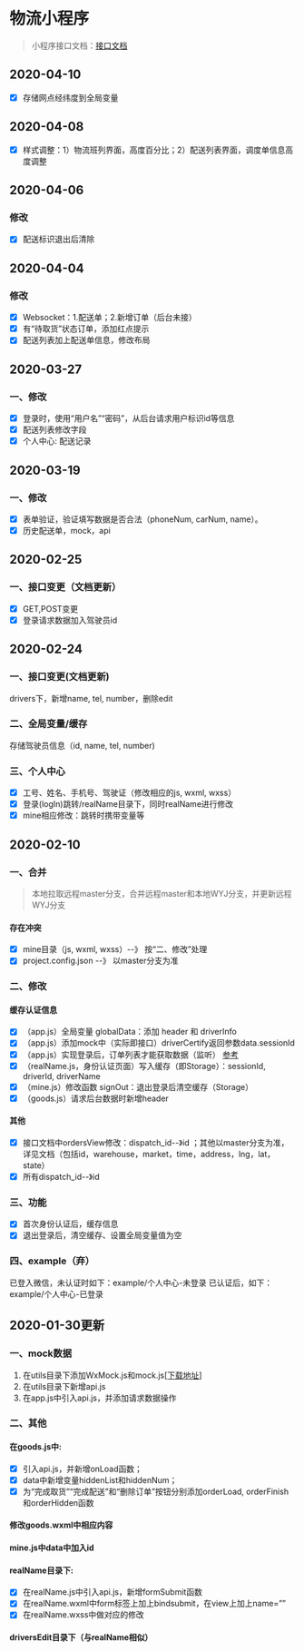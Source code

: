 # 物流小程序
> 小程序接口文档：[接口文档](https://github.com/guaidoukx/wuliu/blob/WYJ/小程序接口.docx)

## 2020-04-10
- [x] 存储网点经纬度到全局变量

## 2020-04-08
- [x] 样式调整：1）物流班列界面，高度百分比；2）配送列表界面，调度单信息高度调整

## 2020-04-06
### 修改
- [x] 配送标识退出后清除

## 2020-04-04
### 修改
- [x] Websocket：1.配送单；2.新增订单（后台未接）
- [x] 有“待取货”状态订单，添加红点提示
- [x] 配送列表加上配送单信息，修改布局

## 2020-03-27
### 一、修改
- [x] 登录时，使用“用户名”“密码”，从后台请求用户标识id等信息
- [x] 配送列表修改字段
- [x] 个人中心: 配送记录

## 2020-03-19
### 一、修改
- [x] 表单验证，验证填写数据是否合法（phoneNum, carNum, name）。
- [x] 历史配送单，mock，api

## 2020-02-25
### 一、接口变更（文档更新）
-  [x] GET,POST变更
-  [x] 登录请求数据加入驾驶员id

## 2020-02-24
### 一、接口变更(文档更新)
drivers下，新增name, tel, number，删除edit
### 二、全局变量/缓存
存储驾驶员信息（id, name, tel, number)
### 三、个人中心
-  [x] 工号、姓名、手机号、驾驶证（修改相应的js, wxml, wxss）
-  [x] 登录(logIn)跳转/realName目录下，同时realName进行修改
-  [x] mine相应修改：跳转时携带变量等

## 2020-02-10
### 一、合并
> 本地拉取远程master分支，合并远程master和本地WYJ分支，并更新远程WYJ分支
#### 存在冲突
-   [x] mine目录（js, wxml, wxss）--》 按“二、修改”处理
-   [x] project.config.json --》 以master分支为准
### 二、修改
#### 缓存认证信息
-  [x] （app.js）全局变量 globalData：添加 header 和 driverInfo
-  [x] （app.js）添加mock中（实际即接口）driverCertify返回参数data.sessionId
-  [x] （app.js）实现登录后，订单列表才能获取数据（监听） [参考](https://github.com/xyxl1997/watch)
-  [x] （realName.js，身份认证页面）写入缓存（即Storage）：sessionId, driverId, driverName
-  [x] （mine.js）修改函数 signOut：退出登录后清空缓存（Storage）
-  [x] （goods.js）请求后台数据时新增header
#### 其他
-  [x] 接口文档中ordersView修改：dispatch_id--》id ；其他以master分支为准，详见文档（包括id，warehouse，market，time，address，lng，lat，state）
-  [x] 所有dispatch_id--》id
### 三、功能
-  [x] 首次身份认证后，缓存信息
-  [x] 退出登录后，清空缓存、设置全局变量值为空
### 四、example（弃）
已登入微信，未认证时如下：example/个人中心-未登录
已认证后，如下：example/个人中心-已登录

## 2020-01-30更新
### 一、mock数据

1.	在utils目录下添加WxMock.js和mock.js[[下载地址](https://github.com/webx32/WxMock/tree/master/dist)]
2.  在utils目录下新增api.js
3.  在app.js中引入api.js，并添加请求数据操作

### 二、其他
#### 在goods.js中:
-   [x] 引入api.js，并新增onLoad函数；
-   [x] data中新增变量hiddenList和hiddenNum；
-   [x] 为“完成取货”“完成配送”和“删除订单”按钮分别添加orderLoad, orderFinish和orderHidden函数
#### 修改goods.wxml中相应内容
#### mine.js中data中加入id
#### realName目录下:
-   [x] 在realName.js中引入api.js，新增formSubmit函数
-   [x] 在realName.wxml中form标签上加上bindsubmit，在view上加上name=””
-   [x] 在realName.wxss中做对应的修改
#### driversEdit目录下（与realName相似）



